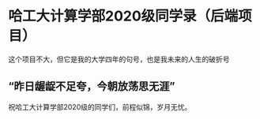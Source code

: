 # 哈工大计算学部2020级同学录（后端项目）
这个项目不大，但它是我的大学四年的句号，也是我未来的人生的破折号

## “昨日龌龊不足夸，今朝放荡思无涯”
祝哈工大计算学部2020级的同学们，前程似锦，岁月无忧。
